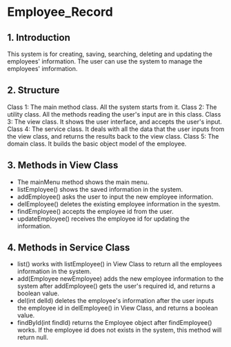 # Employee_Record

## 1. Introduction
This system is for creating, saving, searching, deleting and updating the employees' information. The user can use the system to manage the employees' imformation.

## 2. Structure
Class 1: The main method class. All the system starts from it.
Class 2: The utility class. All the methods reading the user's input are in this class.
Class 3: The view class. It shows the user interface, and accepts the user's input.
Class 4: The service class. It deals with all the data that the user inputs from the view class, and returns the results back to the view class.
Class 5: The domain class. It builds the basic object model of the employee.

## 3. Methods in View Class
* The mainMenu method shows the main menu.
* listEmployee() shows the saved information in the system.
* addEmployee() asks the user to input the new employee information.
* delEmployee() deletes the existing employee information in the syestm.
* findEmployee() accepts the employee id from the user.
* updateEmployee() receives the employee id for updating the information.

## 4. Methods in Service Class
* list() works with listEmployee() in View Class to return all the employees information in the system.
* add(Employee newEmployee) adds the new employee information to the system after addEmployee() gets the user's required id, and returns a boolean value.
* del(int delId) deletes the employee's information after the user inputs the employee id in delEmployee() in View Class, and returns a boolean value.
* findById(int findId) returns the Employee object after findEmployee() works. If the employee id does not exists in the system, this method will return null.
